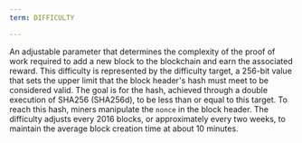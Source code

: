 ```yaml
---
term: DIFFICULTY

---
```

An adjustable parameter that determines the complexity of the proof of work required to add a new block to the blockchain and earn the associated reward. This difficulty is represented by the difficulty target, a 256-bit value that sets the upper limit that the block header's hash must meet to be considered valid. The goal is for the hash, achieved through a double execution of SHA256 (SHA256d), to be less than or equal to this target. To reach this hash, miners manipulate the `nonce` in the block header. The difficulty adjusts every 2016 blocks, or approximately every two weeks, to maintain the average block creation time at about 10 minutes.